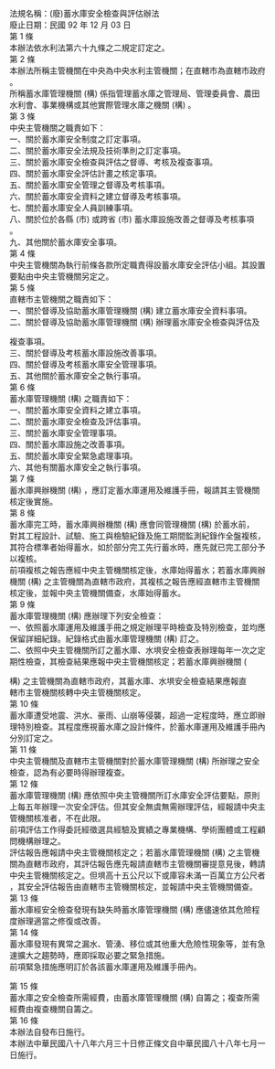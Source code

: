 法規名稱：(廢)蓄水庫安全檢查與評估辦法  
廢止日期：民國 92 年 12 月 03 日  
第 1 條  
本辦法依水利法第六十九條之二規定訂定之。  
第 2 條  
本辦法所稱主管機關在中央為中央水利主管機關；在直轄市為直轄市政府  
。  
所稱蓄水庫管理機關 (構) 係指管理蓄水庫之管理局、管理委員會、農田  
水利會、事業機構或其他實際管理水庫之機關 (構) 。  
第 3 條  
中央主管機關之職責如下：  
一、關於蓄水庫安全制度之訂定事項。  
二、關於蓄水庫安全法規及技術準則之訂定事項。  
三、關於蓄水庫安全檢查與評估之督導、考核及複查事項。  
四、關於蓄水庫安全評估計畫之核定事項。  
五、關於蓄水庫安全管理之督導及考核事項。  
六、關於蓄水庫安全資料之建立督導及考核事項。  
七、關於蓄水庫安全人員訓練事項。  
八、關於位於各縣 (市) 或跨省 (市) 蓄水庫設施改善之督導及考核事項  
。  
九、其他關於蓄水庫安全事項。  
第 4 條  
中央主管機關為執行前條各款所定職責得設蓄水庫安全評估小組。其設置  
要點由中央主管機關另定之。  
第 5 條  
直轄市主管機關之職責如下：  
一、關於督導及協助蓄水庫管理機關 (構) 建立蓄水庫安全資料事項。  
二、關於督導及協助蓄水庫管理機關 (構) 辦理蓄水庫安全檢查與評估及  


複查事項。  
三、關於督導及考核蓄水庫設施改善事項。  
四、關於督導及考核蓄水庫安全管理事項。  
五、其他關於蓄水庫安全之執行事項。  
第 6 條  
蓄水庫管理機關 (構) 之職責如下：  
一、關於蓄水庫安全資料之建立事項。  
二、關於蓄水庫安全檢查及評估事項。  
三、關於蓄水庫安全管理事項。  
四、關於蓄水庫設施之改善事項。  
五、關於蓄水庫安全緊急處理事項。  
六、其他有關蓄水庫安全之執行事項。  
第 7 條  
蓄水庫興辦機關 (構) ，應訂定蓄水庫運用及維護手冊，報請其主管機關  
核定後實施。  
第 8 條  
蓄水庫完工時，蓄水庫興辦機關 (構) 應會同管理機關 (構) 於蓄水前，  
對其工程設計、試驗、施工與檢驗紀錄及施工期間監測紀錄作全盤複核，  
其符合標準者始得蓄水，如於部分完工先行蓄水時，應先就已完工部分予  
以複核。  
前項複核之報告應經中央主管機關核定後，水庫始得蓄水；若蓄水庫興辦  
機關 (構) 之主管機關為直轄市政府，其複核之報告應經直轄市主管機關  
核定後，並報中央主管機關備查，水庫始得蓄水。  
第 9 條  
蓄水庫管理機關 (構) 應辦理下列安全檢查：  
一、依照蓄水庫運用及維護手冊之規定辦理平時檢查及特別檢查，並均應  
保留詳細紀錄。紀錄格式由蓄水庫管理機關 (構) 訂之。  
二、依照中央主管機關所訂之蓄水庫、水埧安全檢查表辦理每年一次之定  
期性檢查，其檢查結果應報中央主管機關核定；若蓄水庫興辦機關 (  


構) 之主管機關為直轄市政府，其蓄水庫、水埧安全檢查結果應報直  
轄市主管機關核轉中央主管機關核定。  
第 10 條  
蓄水庫遭受地震、洪水、豪雨、山崩等侵襲，超過一定程度時，應立即辦  
理特別檢查。其程度應視蓄水庫之設計條件，於蓄水庫運用及維護手冊內  
分別訂定之。  
第 11 條  
中央主管機關及直轄市主管機關對於蓄水庫管理機關 (構) 所辦理之安全  
檢查，認為有必要時得辦理複查。  
第 12 條  
蓄水庫管理機關 (構) 應依照中央主管機關所訂水庫安全評估要點，原則  
上每五年辦理一次安全評估。但其安全無虞無需辦理評估，經報請中央主  
管機關核准者，不在此限。  
前項評估工作得委託經徵選具經驗及實績之專業機構、學術團體或工程顧  
問機構辦理之。  
評估報告應報請中央主管機關核定之；若蓄水庫管理機關 (構) 之主管機  
關為直轄市政府，其評估報告應先報請直轄市主管機關審提意見後，轉請  
中央主管機關核定之。但埧高十五公尺以下或庫容未滿一百萬立方公尺者  
，其安全評估報告由直轄市主管機關核定，並報請中央主管機關備查。  
第 13 條  
蓄水庫經安全檢查發現有缺失時蓄水庫管理機關 (構) 應儘速依其危險程  
度辦理適當之修復或改善。  
第 14 條  
蓄水庫發現有異常之漏水、管湧、移位或其他重大危險性現象等，並有急  
速擴大之趨勢時，應即採取必要之緊急措施。  
前項緊急措施應明訂於各該蓄水庫運用及維護手冊內。  


第 15 條  
蓄水庫之安全檢查所需經費，由蓄水庫管理機關 (構) 自籌之；複查所需  
經費由複查機關自籌之。  
第 16 條  
本辦法自發布日施行。  
本辦法中華民國八十八年六月三十日修正條文自中華民國八十八年七月一  
日施行。  


